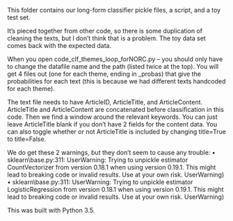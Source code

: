 This folder contains our long-form classifier pickle files, a script, and a toy test set.

It’s pieced together from other code, so there is some duplication of cleaning the texts, but I don’t think that is a problem. The toy data set comes back with the expected data.

When you open code_clf_themes_loop_forNORC.py – you should only have to change the datafile name and the path (listed twice at the top). You will get 4 files out (one for each theme, ending in _probas) that give the probabilities for each text (this is because we had different texts handcoded for each theme).

The text file needs to have ArticleID, ArticleTitle, and ArticleContent. ArticleTitle and ArticleContent are concatenated before classification in this code. Then we find a window around the relevant keywords. You can just leave ArticleTitle blank if you don’t have 2 fields for the content data. You can also toggle whether or not ArticleTitle is included by changing title=True to title=False.

We do get these 2 warnings, but they don’t seem to cause any trouble:
•	sklearn\base.py:311: UserWarning: Trying to unpickle estimator CountVectorizer from version 0.18.1 when using version 0.19.1. This might lead to breaking code or invalid results. Use at your own risk. UserWarning)
•	sklearn\base.py:311: UserWarning: Trying to unpickle estimator LogisticRegression from version 0.18.1 when using version 0.19.1. This might lead to breaking code or invalid results. Use at your own risk. UserWarning)

This was built with Python 3.5. 
